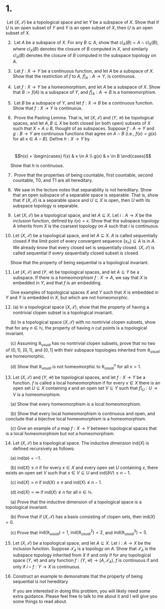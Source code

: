 # 1.

  Let $(X, \mathcal{T})$ be a topological space and let $Y$ be a subspace of $X$. Show that if $U$ is an open subset of $Y$ and $Y$ is an open subset of $X$, then $U$ is an open subset of $X$.

  

2.  Let $A$ be a subspace of $X$. For any $B \subseteq A$, show that $\text{cl}_A(B) = A \cap \text{cl}_X(B)$, where $\text{cl}_X(B)$ denotes the closure of $B$ computed in $X$, and similarly $\text{cl}_A(B)$ denotes the closure of $B$ computed in the subspace topology on $A$.

  

3.  Let $f : X \to Y$ be a continuous function, and let $A$ be a subspace of $X$. Show that the restriction of $f$ to $A$, $f|_A : A \to Y$, is continuous.

  

4.  Let $f : X \to Y$ be a homeomorphism, and let $A$ be a subspace of $X$. Show that $B := f(A)$ is a subspace of $Y$, and $f|_A : A \to B$ is a homeomorphism.

  

5.  Let $B$ be a subspace of $Y$, and let $f : X \to B$ be a continuous function. Show that $f : X \to Y$ is continuous.

  

6.  Prove the Pasting Lemma. That is, let $(X, \mathcal{T})$ and $(Y, \mathcal{U})$ be topological spaces, and let $A, B \subseteq X$ be both closed (or both open) subsets of $X$ such that $X = A \cup B$, thought of as subspaces. Suppose $f : A \to Y$ and $g : B \to Y$ are continuous functions that agree on $A \cap B$ (i.e., $f(x) = g(x)$ for all $x \in A \cap B$). Define $h : X \to Y$ by

    $$h(x) = \begin{cases} f(x) & x \in A \\ g(x) & x \in B \end{cases}$$

    Show that $h$ is continuous.

  

7.  Prove that the properties of being countable, first countable, second countable, T0, and T1 are all hereditary.

  

8.  We saw in the lecture notes that separability is not hereditary. Show that an open subspace of a separable space is separable. That is, show that if $(X, \mathcal{T})$ is a separable space and $U \subseteq X$ is open, then $U$ with its subspace topology is separable.

  

9.  Let $(X, \mathcal{T})$ be a topological space, and let $A \subseteq X$. Let $i : A \to X$ be the inclusion function, defined by $i(x) = x$. Show that the subspace topology $A$ inherits from $X$ is the coarsest topology on $A$ such that $i$ is continuous.

  

10. Let $(X, \mathcal{T})$ be a topological space, and let $A \subseteq X$. $A$ is called sequentially closed if the limit point of every convergent sequence $\{x_n\} \subseteq A$ is in $A$. We already know that every closed set is sequentially closed. $(X, \mathcal{T})$ is called sequential if every sequentially closed subset is closed.

    Show that the property of being sequential is a topological invariant.
    
      

11. Let $(X, \mathcal{T})$ and $(Y, \mathcal{U})$ be topological spaces, and let $A \subseteq Y$ be a subspace. If there is a homeomorphism $f : X \to A$, we say that $X$ is embedded in $Y$, and that $f$ is an embedding.

    Give examples of topological spaces $X$ and $Y$ such that $X$ is embedded in $Y$ and $Y$ is embedded in $X$, but which are not homeomorphic.

  

12. (a) In a topological space $(X, \mathcal{T})$, show that the property of having a nontrivial clopen subset is a topological invariant.

    (b) In a topological space $(X, \mathcal{T})$ with no nontrivial clopen subsets, show that for any $n \in \mathbb{N}$, the property of having $n$ cut points is a topological invariant.

    (c) Assuming $\mathbb{R}_{usual}$ has no nontrivial clopen subsets, prove that no two of $(0, 1)$, $[0, 1)$, and $[0, 1]$ with their subspace topologies inherited from $\mathbb{R}_{usual}$ are homeomorphic.

    (d) Show that $\mathbb{R}_{usual}$ is not homeomorphic to $\mathbb{R}^n_{usual}$ for all $n > 1$.

  

13. Let $(X, \mathcal{T})$ and $(Y, \mathcal{U})$ be topological spaces, and let $f : X \to Y$ be a function. $f$ is called a local homeomorphism if for every $x \in X$ there is an open set $U \subseteq X$ containing $x$ and an open set $V \subseteq Y$ such that $f|_U : U \to V$ is a homeomorphism.

    (a) Show that every homeomorphism is a local homeomorphism.

    (b) Show that every local homeomorphism is continuous and open, and conclude that a bijective local homeomorphism is a homeomorphism.

    (c) Give an example of a map $f : X \to Y$ between topological spaces that is a local homeomorphism but not a homeomorphism.

  

14. Let $(X, \mathcal{T})$ be a topological space. The inductive dimension $\text{ind}(X)$ is defined recursively as follows:

    (a) $\text{ind}(\emptyset) = -1$.

    (b) $\text{ind}(X) \le n$ if for every $x \in X$ and every open set $U$ containing $x$, there exists an open set $V$ such that $x \in V \subseteq U$ and $\text{ind}(\partial V) \le n - 1$.

    (c) $\text{ind}(X) = n$ if $\text{ind}(X) \le n$ and $\text{ind}(X) \not\le n - 1$.

    (d) $\text{ind}(X) = \infty$ if $\text{ind}(X) \not\le n$ for all $n \in \mathbb{N}$.

    (a) Prove that the inductive dimension of a topological space is a topological invariant.

    (b) Prove that if $(X, \mathcal{T})$ has a basis consisting of clopen sets, then $\text{ind}(X) = 0$.

    (c) Prove that $\text{ind}(\mathbb{R}_{usual}) = 1$, $\text{ind}(\mathbb{R}^2_{usual}) = 2$, and $\text{ind}(\mathbb{R}^3_{usual}) = 3$.

  

15. Let $(X, \mathcal{T})$ be a topological space, and let $A \subseteq X$. Let $i : A \to X$ be the inclusion function. Suppose $\mathcal{T}_A$ is a topology on $A$. Show that $\mathcal{T}_A$ is the subspace topology inherited from $X$ if and only if for any topological space $(Y, \mathcal{U})$ and any function $f : (Y, \mathcal{U}) \to (A, \mathcal{T}_A)$, $f$ is continuous if and only if $i \circ f : Y \to X$ is continuous.

  

16. Construct an example to demonstrate that the property of being sequential is not hereditary
    
    If you are interested in doing this problem, you will likely need some extra guidance. Please feel free to talk to me about it and I will give you some things to read about.
    
    